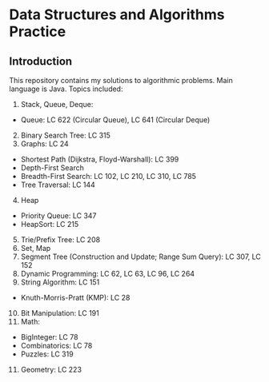 # Data Structures and Algorithms Practice
## Introduction
This repository contains my solutions to algorithmic problems. Main language is Java. Topics included:
1. Stack, Queue, Deque:
  * Queue: LC 622 (Circular Queue), LC 641 (Circular Deque)
2. Binary Search Tree: LC 315
3. Graphs: LC 24
  * Shortest Path (Dijkstra, Floyd-Warshall): LC 399
  * Depth-First Search
  * Breadth-First Search: LC 102, LC 210, LC 310, LC 785
  * Tree Traversal: LC 144
4. Heap
  * Priority Queue: LC 347
  * HeapSort: LC 215
5. Trie/Prefix Tree: LC 208
6. Set, Map
7. Segment Tree (Construction and Update; Range Sum Query): LC 307, LC 152
8. Dynamic Programming: LC 62, LC 63, LC 96, LC 264
9. String Algorithm: LC 151
  * Knuth-Morris-Pratt (KMP): LC 28
10. Bit Manipulation: LC 191
12. Math:
  * BigInteger: LC 78
  * Combinatorics: LC 78
  * Puzzles: LC 319
11. Geometry: LC 223
